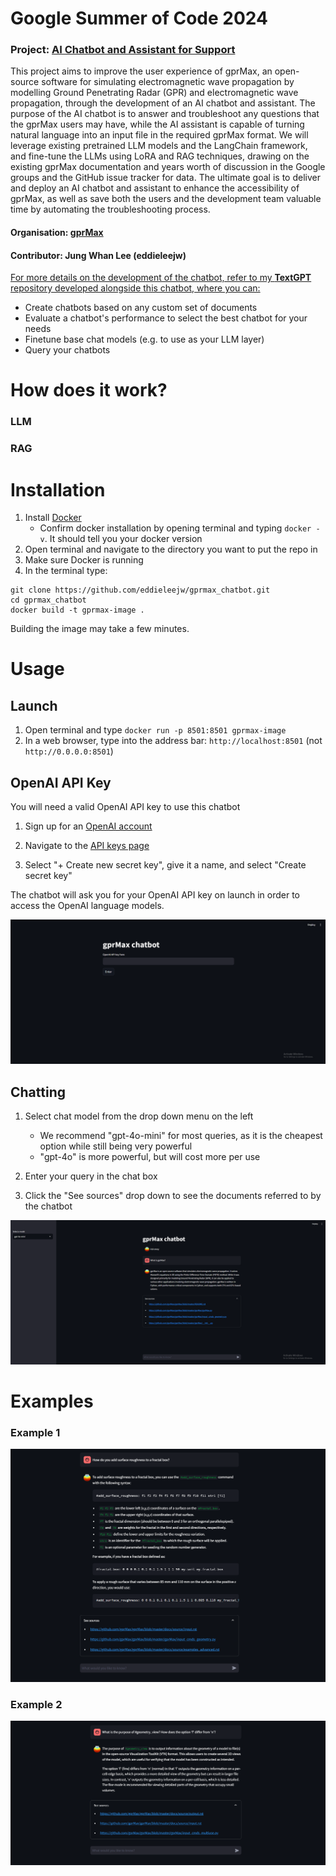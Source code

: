 # Google Summer of Code 2024



### Project: [AI Chatbot and Assistant for Support](https://summerofcode.withgoogle.com/programs/2024/projects/DwjJyBl7)

This project aims to improve the user experience of gprMax, an open-source software for simulating electromagnetic wave propagation by modelling Ground Penetrating Radar (GPR) and electromagnetic wave propagation, through the development of an AI chatbot and assistant. The purpose of the AI chatbot is to answer and troubleshoot any questions that the gprMax users may have, while the AI assistant is capable of turning natural language into an input file in the required gprMax format. We will leverage existing pretrained LLM models and the LangChain framework, and fine-tune the LLMs using LoRA and RAG techniques, drawing on the existing gprMax documentation and years worth of discussion in the Google groups and the GitHub issue tracker for data. The ultimate goal is to deliver and deploy an AI chatbot and assistant to enhance the accessibility of gprMax, as well as save both the users and the development team valuable time by automating the troubleshooting process.

#### Organisation: [gprMax](https://summerofcode.withgoogle.com/programs/2024/organizations/gprmax)

#### Contributor: Jung Whan Lee (eddieleejw)


 [For more details on the development of the chatbot, refer to my **TextGPT** repository developed alongside this chatbot, where you can:](https://github.com/eddieleejw/textgpt)
 - Create chatbots based on any custom set of documents
 - Evaluate a chatbot's performance to select the best chatbot for your needs
 - Finetune base chat models (e.g. to use as your LLM layer)
 - Query your chatbots

# How does it work?

### LLM

### RAG


# Installation

1. Install [Docker](https://www.docker.com/) 
    - Confirm docker installation by opening terminal and typing `docker -v`. It should tell you your docker version
2. Open terminal and navigate to the directory you want to put the repo in
3. Make sure Docker is running
4. In the terminal type:
```
git clone https://github.com/eddieleejw/gprmax_chatbot.git
cd gprmax_chatbot
docker build -t gprmax-image .
```

Building the image may take a few minutes.


# Usage

## Launch

1. Open terminal and type `docker run -p 8501:8501 gprmax-image`
2. In a web browser, type into the address bar: `http://localhost:8501` (not `http://0.0.0.0:8501`)


## OpenAI API Key

You will need a valid OpenAI API key to use this chatbot

1. Sign up for an [OpenAI account](https://openai.com/index/openai-api/)

2. Navigate to the [API keys page](https://platform.openai.com/api-keys)

3. Select "+ Create new secret key", give it a name, and select "Create secret key"

The chatbot will ask you for your OpenAI API key on launch in order to access the OpenAI language models.

![api](images/openapi.png)


## Chatting

1. Select chat model from the drop down menu on the left
    - We recommend "gpt-4o-mini" for most queries, as it is the cheapest option while still being very powerful
    - "gpt-4o" is more powerful, but will cost more per use

2. Enter your query in the chat box

3. Click the "See sources" drop down to see the documents referred to by the chatbot

![chat](images/chat.png)


# Examples

### Example 1

![chat_eg_1](images/chat_eg_1.png)

### Example 2
![chat_eg_2](images/chat_eg_2.png)

